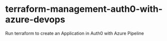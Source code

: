 # terraform-management-auth0-with-azure-devops
Run terraform to create an Application in Auth0 with Azure Pipeline
